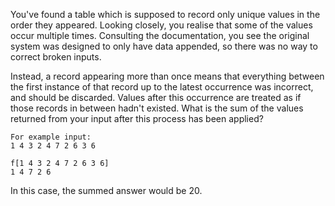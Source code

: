 You've found a table which is supposed to record only unique values in the order they appeared. Looking closely, you realise that some of the values occur multiple times. Consulting the documentation, you see the original system was designed to only have data appended, so there was no way to correct broken inputs.

Instead, a record appearing more than once means that everything between the first instance of that record up to the latest occurrence was incorrect, and should be discarded. Values after this occurrence are treated as if those records in between hadn't existed. What is the sum of the values returned from your input after this process has been applied?
```
For example input:
1 4 3 2 4 7 2 6 3 6

f[1 4 3 2 4 7 2 6 3 6]
1 4 7 2 6
```

In this case, the summed answer would be 20.